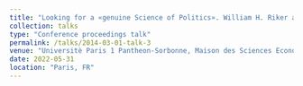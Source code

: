 ```yaml
---
title: "Looking for a «genuine Science of Politics». William H. Riker and Game Theoretical Turn in Political Science"
collection: talks
type: "Conference proceedings talk"
permalink: /talks/2014-03-01-talk-3
venue: "Universitè Paris 1 Pantheon-Sorbonne, Maison des Sciences Economiques"
date: 2022-05-31
location: "Paris, FR"
---
```

